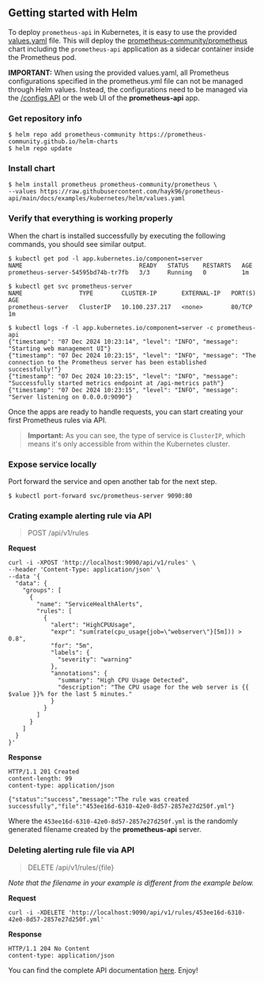 ## Getting started with Helm

To deploy `prometheus-api` in Kubernetes, it is easy to use the provided [values.yaml](./values.yaml) file. This will 
deploy the [prometheus-community/prometheus](https://github.com/prometheus-community/helm-charts/tree/main/charts/prometheus)
chart including the `prometheus-api` application as a sidecar container inside the Prometheus pod.

**IMPORTANT:** When using the provided values.yaml, all Prometheus configurations specified in the prometheus.yml file can not be managed through Helm values. Instead, the configurations need to be managed via 
the [/configs API](https://hayk96.github.io/prometheus-api/#tag/configs) or the web UI of the **prometheus-api** app.

### Get repository info
```shell
$ helm repo add prometheus-community https://prometheus-community.github.io/helm-charts
$ helm repo update
```

### Install chart
```shell
$ helm install prometheus prometheus-community/prometheus \
--values https://raw.githubusercontent.com/hayk96/prometheus-api/main/docs/examples/kubernetes/helm/values.yaml
```

### Verify that everything is working properly
When the chart is installed successfully by executing the following commands, you should see similar output.
```shell
$ kubectl get pod -l app.kubernetes.io/component=server
NAME                                 READY   STATUS    RESTARTS   AGE
prometheus-server-54595bd74b-tr7fb   3/3     Running   0          1m

$ kubectl get svc prometheus-server
NAME                TYPE        CLUSTER-IP       EXTERNAL-IP   PORT(S)   AGE
prometheus-server   ClusterIP   10.100.237.217   <none>        80/TCP    1m

$ kubectl logs -f -l app.kubernetes.io/component=server -c prometheus-api
{"timestamp": "07 Dec 2024 10:23:14", "level": "INFO", "message": "Starting web management UI"}
{"timestamp": "07 Dec 2024 10:23:15", "level": "INFO", "message": "The connection to the Prometheus server has been established successfully!"}
{"timestamp": "07 Dec 2024 10:23:15", "level": "INFO", "message": "Successfully started metrics endpoint at /api-metrics path"}
{"timestamp": "07 Dec 2024 10:23:15", "level": "INFO", "message": "Server listening on 0.0.0.0:9090"}
```
Once the apps are ready to handle requests, you can start creating your first Prometheus rules via API.
> **Important:** As you can see, the type of service is `ClusterIP`, which means it's only accessible from within the 
Kubernetes cluster.

### Expose service locally
Port forward the service and open another tab for the next step.
````shell
$ kubectl port-forward svc/prometheus-server 9090:80
````

### Crating example alerting rule via API
> POST /api/v1/rules

**Request**
```shell
curl -i -XPOST 'http://localhost:9090/api/v1/rules' \
--header 'Content-Type: application/json' \
--data '{
  "data": {
    "groups": [
      {
        "name": "ServiceHealthAlerts",
        "rules": [
          {
            "alert": "HighCPUUsage",
            "expr": "sum(rate(cpu_usage{job=\"webserver\"}[5m])) > 0.8",
            "for": "5m",
            "labels": {
              "severity": "warning"
            },
            "annotations": {
              "summary": "High CPU Usage Detected",
              "description": "The CPU usage for the web server is {{ $value }}% for the last 5 minutes."
            }
          }
        ]
      }
    ]
  }
}'
```

**Response**
```
HTTP/1.1 201 Created
content-length: 99
content-type: application/json

{"status":"success","message":"The rule was created successfully","file":"453ee16d-6310-42e0-8d57-2857e27d250f.yml"}
```
Where the `453ee16d-6310-42e0-8d57-2857e27d250f.yml` is the randomly generated filename created by the **prometheus-api** server.

### Deleting alerting rule file via API
> DELETE /api/v1/rules/{file}

_Note that the filename in your example is different from the example below._

**Request**
```shell
curl -i -XDELETE 'http://localhost:9090/api/v1/rules/453ee16d-6310-42e0-8d57-2857e27d250f.yml'
```
**Response**
```
HTTP/1.1 204 No Content
content-type: application/json
```
You can find the complete API documentation [here](https://hayk96.github.io/prometheus-api). Enjoy!